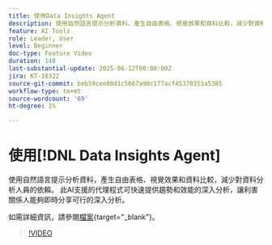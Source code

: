 ```yaml
---
title: 使用Data Insights Agent
description: 使用自然語言提示分析資料，產生自由表格、視覺效果和資料比較，減少對資料分析人員的依賴。
feature: AI Tools
role: Leader, User
level: Beginner
doc-type: Feature Video
duration: 148
last-substantial-update: 2025-06-12T00:00:00Z
jira: KT-18322
source-git-commit: beb59cee00d1c5667a90c177acf45370351a5385
workflow-type: tm+mt
source-wordcount: '69'
ht-degree: 1%

---
```


# 使用[!DNL Data Insights Agent]

使用自然語言提示分析資料，產生自由表格、視覺效果和資料比較，減少對資料分析人員的依賴。 此AI支援的代理程式可快速提供趨勢和效能的深入分析，讓利害關係人能夠即時分享可行的深入分析。

如需詳細資訊，請參閱[檔案](https://experienceleague.adobe.com/zh-hant/docs/analytics-platform/using/cja-overview/cja-b2c-overview/data-analysis-ai){target="_blank"}。

>[!VIDEO](https://video.tv.adobe.com/v/3463897/?learn=on&enablevpops)
